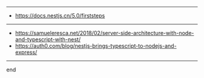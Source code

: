 
---

- https://docs.nestjs.cn/5.0/firststeps

---

- https://samueleresca.net/2018/02/server-side-architecture-with-node-and-typescript-with-nest/
- https://auth0.com/blog/nestjs-brings-typescript-to-nodejs-and-express/

---

end